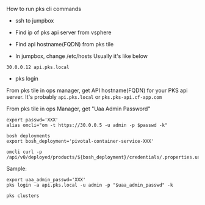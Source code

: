 How to run pks cli commands

- ssh to jumpbox

- Find ip of pks api server from vsphere

- Find api hostname(FQDN) from pks tile

- In jumpbox, change /etc/hosts
Usually it's like below
```
30.0.0.12 api.pks.local
```

- pks login

From pks tile in ops manager, get API hostname(FQDN) for your PKS api server. It's probably `api.pks.local` or `pks.pks-api.cf-app.com`

From pks tile in ops Manager, get "Uaa Admin Password"
```
export passwd='XXX'
alias omcli="om -t https://30.0.0.5 -u admin -p $passwd -k"

bosh deployments
export bosh_deployment='pivotal-container-service-XXX'

omcli curl -p /api/v0/deployed/products/${bosh_deployment}/credentials/.properties.uaa_admin_password
```

Sample:
```
export uaa_admin_passwd='XXX'
pks login -a api.pks.local -u admin -p "$uaa_admin_passwd" -k

pks clusters
```
